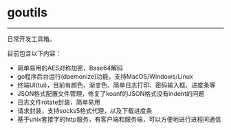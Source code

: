 # goutils
------------------
日常开发工具箱。

目前包含以下内容：
- 简单易用的AES对称加密，Base64解码
- go程序后台运行(daemonize)功能，支持MacOS/Windows/Linux
- 终端UI(tui)，目前有颜色、渐变色、简单日志打印、密码输入框、进度条等
- JSON格式配置文件管理，修复了koanf的JSON格式没有indent的问题
- 日志文件rotate封装，简单易用
- 请求封装，支持socks5格式代理，以及下载进度条
- 基于unix套接字的http服务，有客户端和服务端，可以方便地进行进程间通信
